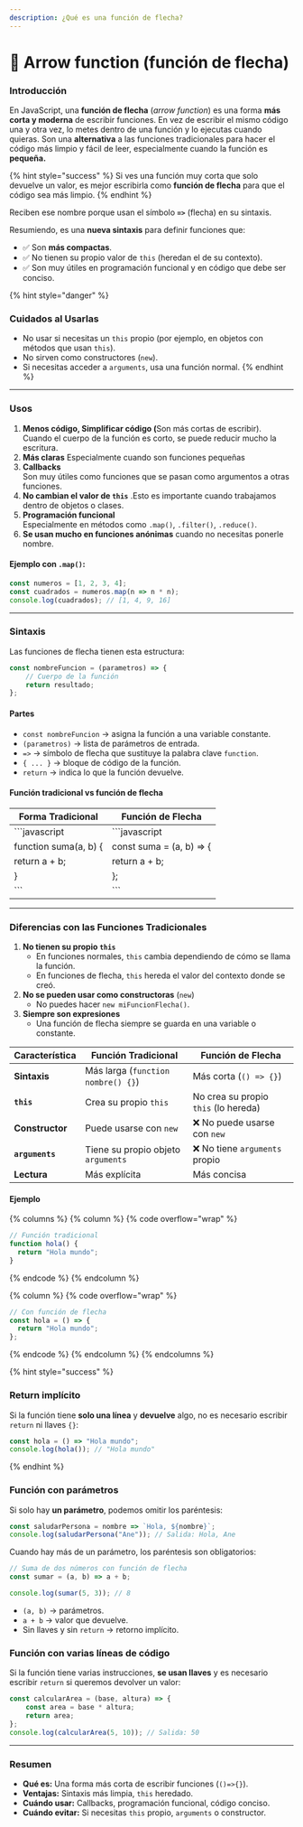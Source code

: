 ```yaml
---
description: ¿Qué es una función de flecha?
---
```


# 🏹 Arrow function (función de flecha)

### Introducción

En JavaScript, una **función de flecha** (_arrow function_) es una forma **más corta y moderna** de escribir funciones. En vez de escribir el mismo código una y otra vez, lo metes dentro de una función y lo ejecutas cuando quieras. Son una **alternativa** a las funciones tradicionales para hacer el código más limpio y fácil de leer, especialmente cuando la función es **pequeña.**

{% hint style="success" %}
Si ves una función muy corta que solo devuelve un valor, es mejor escribirla como **función de flecha** para que el código sea más limpio.
{% endhint %}

Reciben ese nombre porque usan el símbolo **`=>`** (flecha) en su sintaxis.

Resumiendo, es una **nueva sintaxis** para definir funciones que:

* ✅ Son **más compactas**.
* ✅ No tienen su propio valor de `this` (heredan el de su contexto).
* ✅ Son muy útiles en programación funcional y en código que debe ser conciso.

{% hint style="danger" %}
### Cuidados al Usarlas

* No usar si necesitas un `this` propio (por ejemplo, en objetos con métodos que usan `this`).
* No sirven como constructores (`new`).
* Si necesitas acceder a `arguments`, usa una función normal.
{% endhint %}

***

### Usos

1. **Menos código, Simplificar código (**&#x53;on más cortas de escribir).\
   Cuando el cuerpo de la función es corto, se puede reducir mucho la escritura.
2. **Más claras** Especialmente cuando son funciones pequeñas
3. **Callbacks**\
   Son muy útiles como funciones que se pasan como argumentos a otras funciones.
4. **No cambian el valor de `this`** .Esto es importante cuando trabajamos dentro de objetos o clases.
5. **Programación funcional**\
   Especialmente en métodos como `.map()`, `.filter()`, `.reduce()`.
6.  &#x20;**Se usan mucho en funciones anónimas** cuando no necesitas ponerle nombre.



#### Ejemplo con `.map()`:

```javascript
const numeros = [1, 2, 3, 4];
const cuadrados = numeros.map(n => n * n);
console.log(cuadrados); // [1, 4, 9, 16]
```

***

### Sintaxis

Las funciones de flecha tienen esta estructura:

```javascript
const nombreFuncion = (parametros) => {
    // Cuerpo de la función
    return resultado;
};
```

#### Partes

* `const nombreFuncion` → asigna la función a una variable constante.
* `(parametros)` → lista de parámetros de entrada.
* `=>` → símbolo de flecha que sustituye la palabra clave `function`.
* `{ ... }` → bloque de código de la función.
* `return` → indica lo que la función devuelve.

#### **Función tradicional** vs **función de flecha**

| Forma Tradicional     | Función de Flecha        |
| --------------------- | ------------------------ |
| \`\`\`javascript      | \`\`\`javascript         |
| function suma(a, b) { | const suma = (a, b) => { |
| return a + b;         | return a + b;            |
| }                     | };                       |
| \`\`\`                | \`\`\`                   |

***

### Diferencias con las Funciones Tradicionales

1. **No tienen su propio `this`**
   * En funciones normales, `this` cambia dependiendo de cómo se llama la función.
   * En funciones de flecha, `this` hereda el valor del contexto donde se creó.
2. **No se pueden usar como constructoras** (`new`)
   * No puedes hacer `new miFuncionFlecha()`.
3. **Siempre son expresiones**
   * Una función de flecha siempre se guarda en una variable o constante.

| Característica  | Función Tradicional                | Función de Flecha                    |
| --------------- | ---------------------------------- | ------------------------------------ |
| **Sintaxis**    | Más larga (`function nombre() {}`) | Más corta (`() => {}`)               |
| **`this`**      | Crea su propio `this`              | No crea su propio `this` (lo hereda) |
| **Constructor** | Puede usarse con `new`             | ❌ No puede usarse con `new`          |
| **`arguments`** | Tiene su propio objeto `arguments` | ❌ No tiene `arguments` propio        |
| **Lectura**     | Más explícita                      | Más concisa                          |

#### Ejemplo

{% columns %}
{% column %}
{% code overflow="wrap" %}
```javascript
// Función tradicional
function hola() {
  return "Hola mundo";
}
```
{% endcode %}
{% endcolumn %}

{% column %}
{% code overflow="wrap" %}
```javascript
// Con función de flecha
const hola = () => {
  return "Hola mundo";
};
```
{% endcode %}
{% endcolumn %}
{% endcolumns %}

{% hint style="success" %}
### Return implícito

Si la función tiene **solo una línea** y **devuelve** algo, no es necesario escribir `return` ni llaves `{}`:

```javascript
const hola = () => "Hola mundo";
console.log(hola()); // "Hola mundo"
```
{% endhint %}

### Función con parámetros

Si solo hay **un parámetro**, podemos omitir los paréntesis:

```javascript
const saludarPersona = nombre => `Hola, ${nombre}`;
console.log(saludarPersona("Ane")); // Salida: Hola, Ane
```

Cuando hay más de un parámetro, los paréntesis son obligatorios:

```javascript
// Suma de dos números con función de flecha
const sumar = (a, b) => a + b;

console.log(sumar(5, 3)); // 8
```

* `(a, b)` → parámetros.
* `a + b` → valor que devuelve.
* Sin llaves y sin `return` → retorno implícito.

### Función con varias líneas de código

Si la función tiene varias instrucciones, **se usan llaves** y es necesario escribir `return` si queremos devolver un valor:

```javascript
const calcularArea = (base, altura) => {
    const area = base * altura;
    return area;
};
console.log(calcularArea(5, 10)); // Salida: 50
```

***

### Resumen

* **Qué es:** Una forma más corta de escribir funciones (`()=>{}`).
* **Ventajas:** Sintaxis más limpia, `this` heredado.
* **Cuándo usar:** Callbacks, programación funcional, código conciso.
* **Cuándo evitar:** Si necesitas `this` propio, `arguments` o constructor.

